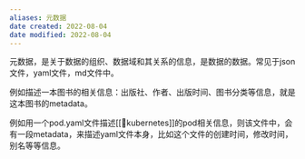 ```yaml
---
aliases: 元数据
date created: 2022-08-04
date modified: 2022-08-04
---
```


元数据，是关于数据的组织、数据域和其关系的信息，是数据的数据。常见于json文件，yaml文件，md文件中。

例如描述一本图书的相关信息：出版社、作者、出版时间、图书分类等信息，就是这本图书的metadata。

例如用一个pod.yaml文件描述[[🤖kubernetes]]的pod相关信息，则该文件中，会有一段metadata，来描述yaml文件本身，比如这个文件的创建时间，修改时间，别名等等信息。
